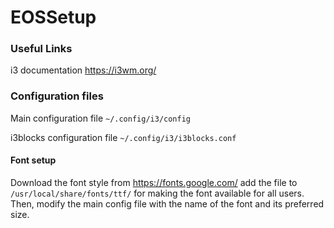 # EOSSetup
### Useful Links
i3 documentation https://i3wm.org/

### Configuration files
Main configuration file `~/.config/i3/config`

i3blocks configuration file `~/.config/i3/i3blocks.conf`


#### Font setup

Download the font style from https://fonts.google.com/ add the file to `/usr/local/share/fonts/ttf/` for making the font available for all users. Then, modify the main config file with the name of the font and its preferred size.
